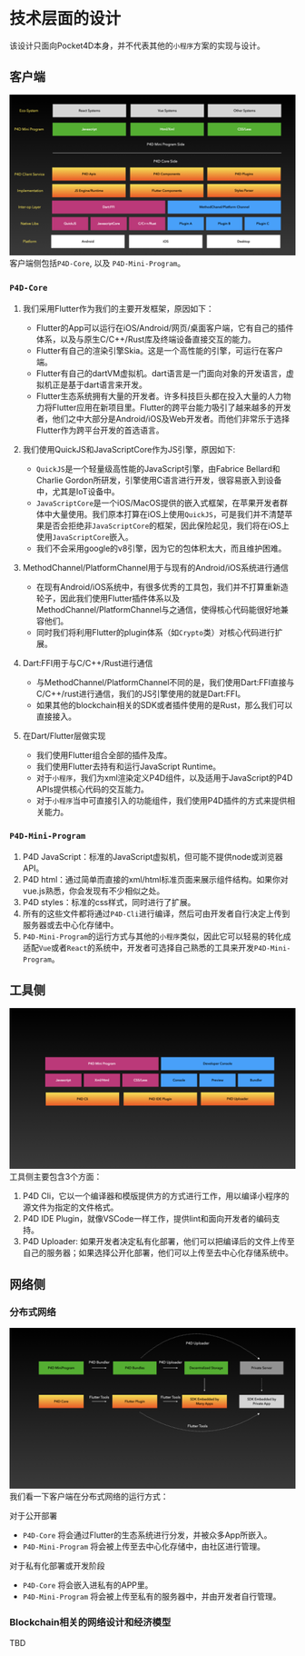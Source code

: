 # 技术层面的设计

该设计只面向Pocket4D本身，并不代表其他的`小程序`方案的实现与设计。

## 客户端

![客户端架构](/assets/p4d_client_structure.001.jpeg)
客户端侧包括`P4D-Core`, 以及 `P4D-Mini-Program`。

### `P4D-Core` 

1. 我们采用Flutter作为我们的主要开发框架，原因如下：
   
   * Flutter的App可以运行在iOS/Android/网页/桌面客户端，它有自己的插件体系，以及与原生C/C++/Rust库及终端设备直接交互的能力。
   * Flutter有自己的渲染引擎Skia。这是一个高性能的引擎，可运行在客户端。
   * Flutter有自己的dartVM虚拟机。dart语言是一门面向对象的开发语言，虚拟机正是基于dart语言来开发。
   * Flutter生态系统拥有大量的开发者。许多科技巨头都在投入大量的人力物力将Flutter应用在新项目里。Flutter的跨平台能力吸引了越来越多的开发者，他们之中大部分是Android/iOS及Web开发者。而他们非常乐于选择Flutter作为跨平台开发的首选语言。
  
2. 我们使用QuickJS和JavaScriptCore作为JS引擎，原因如下:
   * `QuickJS`是一个轻量级高性能的JavaScript引擎，由Fabrice Bellard和Charlie Gordon所研发，引擎使用C语言进行开发，很容易嵌入到设备中，尤其是IoT设备中。
   * `JavaScriptCore`是一个iOS/MacOS提供的嵌入式框架，在苹果开发者群体中大量使用。我们原本打算在iOS上使用`QuickJS`，可是我们并不清楚苹果是否会拒绝非`JavaScriptCore`的框架，因此保险起见，我们将在iOS上使用`JavaScriptCore`嵌入。
   * 我们不会采用google的v8引擎，因为它的包体积太大，而且维护困难。
  
3. MethodChannel/PlatformChannel用于与现有的Android/iOS系统进行通信
   * 在现有Android/iOS系统中，有很多优秀的工具包，我们并不打算重新造轮子，因此我们使用Flutter插件体系以及MethodChannel/PlatformChannel与之通信，使得核心代码能很好地兼容他们。
   * 同时我们将利用Flutter的plugin体系（如`Crypto`类）对核心代码进行扩展。

4. Dart:FFI用于与C/C++/Rust进行通信
   * 与MethodChannel/PlatformChannel不同的是，我们使用Dart:FFI直接与C/C++/rust进行通信，我们的JS引擎使用的就是Dart:FFI。
   * 如果其他的blockchain相关的SDK或者插件使用的是Rust，那么我们可以直接接入。
  
5. 在Dart/Flutter层做实现
   * 我们使用Flutter组合全部的插件及库。
   * 我们使用Flutter去持有和运行JavaScript Runtime。
   * 对于`小程序`，我们为xml渲染定义P4D组件，以及适用于JavaScript的P4D APIs提供核心代码的交互能力。
   * 对于`小程序`当中可直接引入的功能组件，我们使用P4D插件的方式来提供相关能力。


### `P4D-Mini-Program` 

1. P4D JavaScript：标准的JavaScript虚拟机，但可能不提供node或浏览器API。
2. P4D html：通过简单而直接的xml/html标准页面来展示组件结构。如果你对vue.js熟悉，你会发现有不少相似之处。
3. P4D styles：标准的css样式，同时进行了扩展。
4. 所有的这些文件都将通过`P4D-Cli`进行编译，然后可由开发者自行决定上传到服务器或去中心化存储中。
5. `P4D-Mini-Program`的运行方式与其他的`小程序`类似，因此它可以轻易的转化成适配`Vue`或者`React`的系统中，开发者可选择自己熟悉的工具来开发`P4D-Mini-Program`。

## 工具侧
![工具侧](/assets/p4d_tooling.001.jpeg)
工具侧主要包含3个方面：
1. P4D Cli，它以一个编译器和模版提供方的方式进行工作，用以编译小程序的源文件为指定的文件格式。
2. P4D IDE Plugin，就像VSCode一样工作，提供lint和面向开发者的编码支持。
3. P4D Uploader: 如果开发者决定私有化部署，他们可以把编译后的文件上传至自己的服务器；如果选择公开化部署，他们可以上传至去中心化存储系统中。

## 网络侧

### 分布式网络

![分布式网络](/assets/p4d_general_design.001.jpeg)
我们看一下客户端在分布式网络的运行方式：


对于公开部署
* `P4D-Core` 将会通过Flutter的生态系统进行分发，并被众多App所嵌入。
* `P4D-Mini-Program` 将会被上传至去中心化存储中，由社区进行管理。

对于私有化部署或开发阶段
* `P4D-Core` 将会嵌入进私有的APP里。
* `P4D-Mini-Program` 将会被上传至私有的服务器中，并由开发者自行管理。

### Blockchain相关的网络设计和经济模型
TBD

